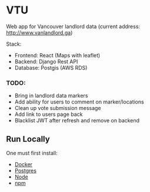 # VTU

Web app for Vancouver landlord data (current address: http://www.vanlandlord.ga)

Stack:
* Frontend: React (Maps with leaflet)
* Backend: Django Rest API
* Database: Postgis (AWS RDS)

### TODO:
* Bring in landlord data markers
* Add ability for users to comment on marker/locations
* Clean up vote submission message
* Add link to users page back
* Blacklist JWT after refresh and remove on backend

## Run Locally
One must first install:
* [Docker](https://docs.docker.com/get-docker/)
* [Postgres](https://www.postgresql.org/download/)
* [Node](https://nodejs.org/en/)
* [npm](https://docs.npmjs.com/downloading-and-installing-node-js-and-npm)
